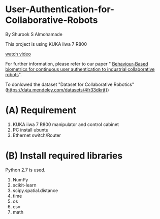 # User-Authentication-for-Collaborative-Robots

By Shurook S Almohamade


This project is using KUKA iiwa 7 R800

[watch video](https://youtube.com/shorts/eKd3mew6XWQ?feature=share)

For further information, please refer to our paper " [Behaviour-Based biometrics for continuous user authentication to industrial collaborative robots](https://link.springer.com/chapter/10.1007/978-3-030-69255-1_12)".

To donlowed the dataset "Dataset for Collaborative Robotics"(https://data.mendeley.com/datasets/4fr33dkrjt})


# (A) Requirement
1. KUKA iiwa 7 R800 manipulator and control cabinet
2. PC install ubuntu 
3. Ethernet switch/Router

# (B) Install required libraries
Python 2.7 is used. 

1. NumPy
2. scikit-learn
3. scipy.spatial.distance 
4. time
5. os
6. csv
7. math


